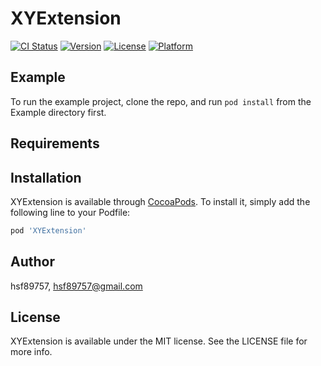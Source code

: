 # XYExtension

[![CI Status](https://img.shields.io/travis/hsf89757/XYExtension.svg?style=flat)](https://travis-ci.org/hsf89757/XYExtension)
[![Version](https://img.shields.io/cocoapods/v/XYExtension.svg?style=flat)](https://cocoapods.org/pods/XYExtension)
[![License](https://img.shields.io/cocoapods/l/XYExtension.svg?style=flat)](https://cocoapods.org/pods/XYExtension)
[![Platform](https://img.shields.io/cocoapods/p/XYExtension.svg?style=flat)](https://cocoapods.org/pods/XYExtension)

## Example

To run the example project, clone the repo, and run `pod install` from the Example directory first.

## Requirements

## Installation

XYExtension is available through [CocoaPods](https://cocoapods.org). To install
it, simply add the following line to your Podfile:

```ruby
pod 'XYExtension'
```

## Author

hsf89757, hsf89757@gmail.com

## License

XYExtension is available under the MIT license. See the LICENSE file for more info.
